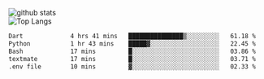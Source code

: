 ![github stats](https://github-readme-stats.vercel.app/api?username=AndreFerreira5&show_icons=true&theme=dark&count_private=true)
<br>
![Top Langs](https://github-readme-stats.vercel.app/api/top-langs/?username=AndreFerreira5&layout=compact&theme=dark)
<br>
<!--START_SECTION:waka-->

```txt
Dart             4 hrs 41 mins   ███████████████▒░░░░░░░░░   61.18 %
Python           1 hr 43 mins    █████▓░░░░░░░░░░░░░░░░░░░   22.45 %
Bash             17 mins         █░░░░░░░░░░░░░░░░░░░░░░░░   03.86 %
textmate         17 mins         █░░░░░░░░░░░░░░░░░░░░░░░░   03.71 %
.env file        10 mins         ▓░░░░░░░░░░░░░░░░░░░░░░░░   02.33 %
```

<!--END_SECTION:waka-->
